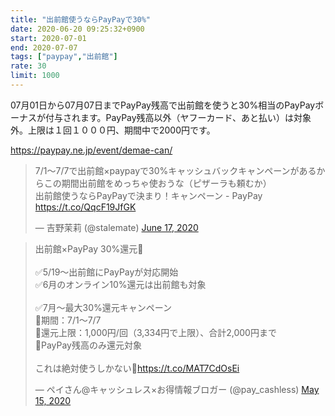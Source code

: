 ```yaml
---
title: "出前館使うならPayPayで30%"
date: 2020-06-20 09:25:32+0900
start: 2020-07-01
end: 2020-07-07
tags: ["paypay","出前館"]
rate: 30
limit: 1000
---
```

07月01日から07月07日までPayPay残高で出前館を使うと30%相当のPayPayボーナスが付与されます。PayPay残高以外（ヤフーカード、あと払い）は対象外。上限は１回１０００円、期間中で2000円です。

https://paypay.ne.jp/event/demae-can/

<blockquote class="twitter-tweet"><p lang="ja" dir="ltr">7/1〜7/7で出前館×paypayで30%キャッシュバックキャンペーンがあるからこの期間出前館をめっちゃ使おうな（ピザーラも頼むか）<br>出前館使うならPayPayで決まり！キャンペーン - PayPay <a href="https://t.co/QqcF19JfGK">https://t.co/QqcF19JfGK</a></p>&mdash; 吉野茉莉 (@stalemate) <a href="https://twitter.com/stalemate/status/1273217278595592193?ref_src=twsrc%5Etfw">June 17, 2020</a></blockquote> <script async src="https://platform.twitter.com/widgets.js" charset="utf-8"></script>

<blockquote class="twitter-tweet"><p lang="ja" dir="ltr">出前館×PayPay 30%還元🚀<br><br>✅5/19～出前館にPayPayが対応開始<br>✅6月のオンライン10%還元は出前館も対象<br><br>✅7月～最大30%還元キャンペーン<br>🔻期間：7/1～7/7<br>🔻還元上限：1,000円/回（3,334円で上限）、合計2,000円まで<br>🔻PayPay残高のみ還元対象<br><br>これは絶対使うしかない🤤<a href="https://t.co/MAT7CdOsEi">https://t.co/MAT7CdOsEi</a></p>&mdash; ペイさん@キャッシュレス×お得情報ブロガー (@pay_cashless) <a href="https://twitter.com/pay_cashless/status/1261158453126393857?ref_src=twsrc%5Etfw">May 15, 2020</a></blockquote> <script async src="https://platform.twitter.com/widgets.js" charset="utf-8"></script>
